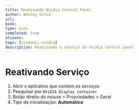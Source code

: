 ```yaml
---
title: Reativando Nvidia Control Panel
author: Wesley Silva
url:
book:
type: note
completed: true
aliases:
tags: [windows, nvidia]
description: Reativando o serviço do nvidia control panel 
---
```

# Reativando Serviço

1. Abrir o aplicativo que contem os serviços
2. Pesquisar por `NViDIA Display container`
3. Botão direito do mouse > Propriedades > Geral
4. Tipo de inicialização: **Automática**
